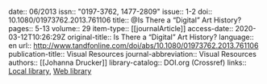 date:: 06/2013
issn:: "0197-3762, 1477-2809"
issue:: 1-2
doi:: 10.1080/01973762.2013.761106
title:: @Is There a “Digital” Art History?
pages:: 5-13
volume:: 29
item-type:: [[journalArticle]]
access-date:: 2020-03-12T10:26:29Z
original-title:: Is There a “Digital” Art History?
language:: en
url:: http://www.tandfonline.com/doi/abs/10.1080/01973762.2013.761106
publication-title:: Visual Resources
journal-abbreviation:: Visual Resources
authors:: [[Johanna Drucker]]
library-catalog:: DOI.org (Crossref)
links:: [Local library](zotero://select/groups/2386895/items/5TS59GET), [Web library](https://www.zotero.org/groups/2386895/items/5TS59GET)
